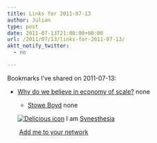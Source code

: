 ```yaml
---
title: Links for 2011-07-13
author: Julian
type: post
date: 2011-07-13T21:00:00+00:00
url: /2011/07/13/links-for-2011-07-13/
aktt_notify_twitter:
  - no

---
```

Bookmarks I&#8217;ve shared on 2011-07-13:

  * [Why do we believe in economy of scale?][1] 
    none</li> 
    
      * [Stowe Boyd][2] 
        none</li> </ul> 
        
        <p class="deliciouslink">
          <a href="http://del.icio.us/synesthesia" title="See all my bookmarks on del.icio.us"><img src="https://www.synesthesia.co.uk/images/deliciousicon.jpg" alt="Delicious icon" /></a>&nbsp;I am <a href="http://del.icio.us/synesthesia" title="See all my bookmarks on del.icio.us">Synesthesia</a>
        </p>
        
        <p class="deliciouslink">
          <a href="http://del.icio.us/network?add=synesthesia" title="Add me to your del.icio.us network"><img src="https://www.synesthesia.co.uk/images/add.gif" alt="" /></a>&nbsp;<a href="http://del.icio.us/network?add=synesthesia" title="Add me to your del.icio.us network">Add me to your network</a>
        </p>

 [1]: http://www.thesystemsthinkingreview.co.uk/index.php?pg=18
 [2]: http://www.stoweboyd.com/post/7579789028/the-meaning-of-work-connectives-and-swift-trust
